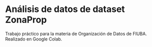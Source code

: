 # Análisis de datos de dataset ZonaProp
Trabajo práctico para la materia de Organización de Datos de FIUBA. Realizado en Google Colab.
